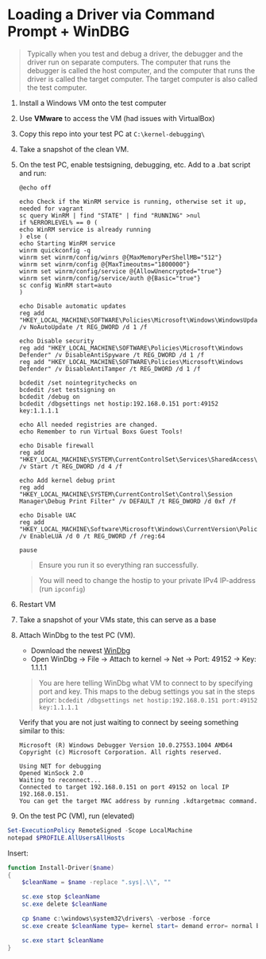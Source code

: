 # Loading a Driver via Command Prompt + WinDBG

> Typically when you test and debug a driver, the debugger and the driver run on
> separate computers. The computer that runs the debugger is called the host
> computer, and the computer that runs the driver is called the target computer.
> The target computer is also called the test computer.

1. Install a Windows VM onto the test computer
1. Use **VMware** to access the VM (had issues with VirtualBox)
1. Copy this repo into your test PC at `C:\kernel-debugging\`
1. Take a snapshot of the clean VM.
1. On the test PC, enable testsigning, debugging, etc. Add to a .bat script and run:

    ```batch
    @echo off

    echo Check if the WinRM service is running, otherwise set it up, needed for vagrant
    sc query WinRM | find "STATE" | find "RUNNING" >nul
    if %ERRORLEVEL% == 0 (
    echo WinRM service is already running
    ) else (
    echo Starting WinRM service
    winrm quickconfig -q
    winrm set winrm/config/winrs @{MaxMemoryPerShellMB="512"}
    winrm set winrm/config @{MaxTimeoutms="1800000"}
    winrm set winrm/config/service @{AllowUnencrypted="true"}
    winrm set winrm/config/service/auth @{Basic="true"}
    sc config WinRM start=auto
    )

    echo Disable automatic updates
    reg add "HKEY_LOCAL_MACHINE\SOFTWARE\Policies\Microsoft\Windows\WindowsUpdate\AU" /v NoAutoUpdate /t REG_DWORD /d 1 /f

    echo Disable security
    reg add "HKEY_LOCAL_MACHINE\SOFTWARE\Policies\Microsoft\Windows Defender" /v DisableAntiSpyware /t REG_DWORD /d 1 /f
    reg add "HKEY_LOCAL_MACHINE\SOFTWARE\Policies\Microsoft\Windows Defender" /v DisableAntiTamper /t REG_DWORD /d 1 /f

    bcdedit /set nointegritychecks on
    bcdedit /set testsigning on
    bcdedit /debug on
    bcdedit /dbgsettings net hostip:192.168.0.151 port:49152 key:1.1.1.1

    echo All needed registries are changed.
    echo Remember to run Virtual Boxs Guest Tools!

    echo Disable firewall
    reg add "HKEY_LOCAL_MACHINE\SYSTEM\CurrentControlSet\Services\SharedAccess\Parameters" /v Start /t REG_DWORD /d 4 /f

    echo Add kernel debug print
    reg add "HKEY_LOCAL_MACHINE\SYSTEM\CurrentControlSet\Control\Session Manager\Debug Print Filter" /v DEFAULT /t REG_DWORD /d 0xf /f

    echo Disable UAC
    reg add "HKEY_LOCAL_MACHINE\Software\Microsoft\Windows\CurrentVersion\Policies\System" /v EnableLUA /d 0 /t REG_DWORD /f /reg:64

    pause
    ```

    > Ensure you run it so everything ran successfully.

    > You will need to change the hostip to your private IPv4
    > IP-address (run `ipconfig`)

1. Restart VM
1. Take a snapshot of your VMs state, this can serve as a base
1. Attach WinDbg to the test PC (VM).
    * Download the newest
      [WinDbg](https://learn.microsoft.com/en-us/windows-hardware/drivers/debugger/#install-windbg-directly)
    * Open WinDbg -> File -> Attach to kernel -> Net -> Port: 49152 -> Key:
      1.1.1.1

    > You are here telling WinDbg what VM to connect to by specifying port and
    > key. This maps to the debug settings you sat in the steps prior: `bcdedit
    > /dbgsettings net hostip:192.168.0.151 port:49152 key:1.1.1.1`

    Verify that you are not just waiting to connect by seeing something similar to this:

    ```output
    Microsoft (R) Windows Debugger Version 10.0.27553.1004 AMD64
    Copyright (c) Microsoft Corporation. All rights reserved.

    Using NET for debugging
    Opened WinSock 2.0
    Waiting to reconnect...
    Connected to target 192.168.0.151 on port 49152 on local IP 192.168.0.151.
    You can get the target MAC address by running .kdtargetmac command.
    ```

1. On the test PC (VM), run (elevated)

```ps1
Set-ExecutionPolicy RemoteSigned -Scope LocalMachine
notepad $PROFILE.AllUsersAllHosts
```

Insert:

```ps1
function Install-Driver($name)
{
    $cleanName = $name -replace ".sys|.\\", ""

    sc.exe stop $cleanName
    sc.exe delete $cleanName

    cp $name c:\windows\system32\drivers\ -verbose -force
    sc.exe create $cleanName type= kernel start= demand error= normal binPath= c:\windows\System32\Drivers\$cleanName.sys DisplayName= $cleanName

    sc.exe start $cleanName
}
```
